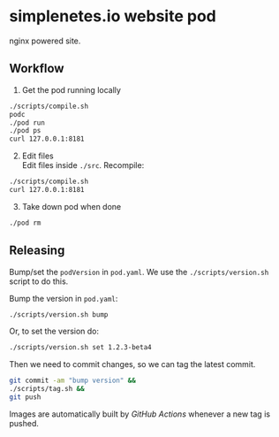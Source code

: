 # simplenetes.io website pod

nginx powered site.

## Workflow
1. Get the pod running locally  
```sh
./scripts/compile.sh
podc
./pod run
./pod ps
curl 127.0.0.1:8181
```

2.  Edit files  
Edit files inside `./src`.
Recompile:  
```sh
./scripts/compile.sh
curl 127.0.0.1:8181
```

3. Take down pod when done
```sh
./pod rm
```

## Releasing

Bump/set the `podVersion` in `pod.yaml`. We use the `./scripts/version.sh` script to do this.

Bump the version in `pod.yaml`:  
```sh
./scripts/version.sh bump
```

Or, to set the version do:  
```sh
./scripts/version.sh set 1.2.3-beta4
```

Then we need to commit changes, so we can tag the latest commit.  
```sh
git commit -am "bump version" &&
./scripts/tag.sh &&
git push
```

Images are automatically built by _GitHub Actions_ whenever a new tag is pushed.
